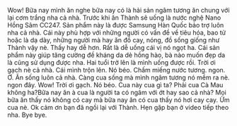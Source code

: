 Wow! Bữa nay mình ăn nghe bữa nay có là hải sản ngâm tương ăn chung với lại cơm trắng nha cả nhà. Trước khi ăn Thành sẽ uống là nước nghệ Nano Hồng Sâm CC247. Sản phẩm này là được Samsung Hàn Quốc bảo trợ luôn nha cả nhà. Cái này phù hợp với những người có vấn đề về tiêu hóa, bao tử hoặc là dạ dày, những người mà hay ăn đồ cay, nóng, đồ sống giống như Thành vậy nè. Thấy hay dễ hơn. Rất là dễ uống cái vị nó ngọt ha. Cái sản phẩm này giúp tăng cường đề kháng da dẻ hồng hào, bà nào muốn đẹp da là cũng sử dụng được nha. Hai tuổi trở lên là mình uống được rồi. Trời ơi gạch nè cả nhà. Cái mình trộn lên. Nó béo. Chấm miếng nước tương. ngon. Ơ. Ăn sống luôn cả nhà. Càng cua sống mà mình ngâm tương nó mềm ra nè. ngon đây. Wow! Trời ơi gạch. Nó béo. Cua này cua gì ta? Phải cua Cà Mau không ha?Bữa nay ăn à cua là người ta có ngâm với ớt hay sao cả nhà? Mọi bữa ăn thấy nó không có cay mà bữa nay ăn có cua thấy nó hơi cay cay. Ừm cua nè. Ok cảm ơn bạn đã ngồi lại với Thành. Hẹn gặp bạn ở video tiếp theo nha. Bye bye.